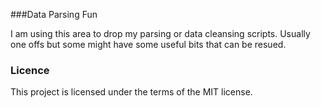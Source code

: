 ###Data Parsing Fun

I am using this area to drop my parsing or data cleansing scripts. Usually one offs but some might have some useful bits that can be resued.

### Licence
This project is licensed under the terms of the MIT license.
